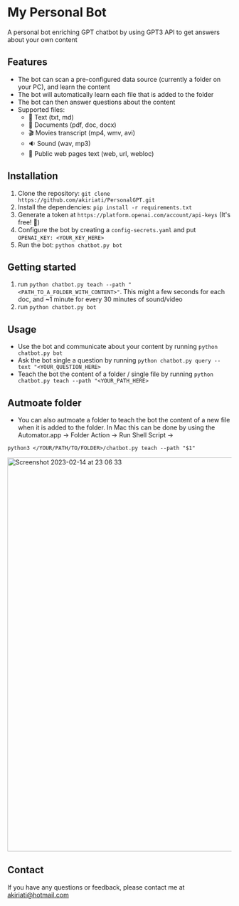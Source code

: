 # My Personal Bot

A personal bot enriching GPT chatbot by using GPT3 API to get answers about your own content

## Features
- The bot can scan a pre-configured data source (currently a folder on your PC), and learn the content
- The bot will automatically learn each file that is added to the folder 
- The bot can then answer questions about the content
- Supported files:
  - 📜 Text (txt, md)
  - 📄 Documents (pdf, doc, docx)
  - 🎬 Movies transcript (mp4, wmv, avi) 
  - 🔉 Sound (wav, mp3)
  - 🔗 Public web pages text (web, url, webloc)

## Installation
1. Clone the repository: `git clone https://github.com/akiriati/PersonalGPT.git`
2. Install the dependencies: `pip install -r requirements.txt`
3. Generate a token at `https://platform.openai.com/account/api-keys` (It's free! 💸)
4. Configure the bot by creating a `config-secrets.yaml` and put `OPENAI_KEY: <YOUR_KEY_HERE>`
5. Run the bot: `python chatbot.py bot`

## Getting started 
1. run `python chatbot.py teach --path "<PATH_TO_A_FOLDER_WITH_CONTENT>"`. This might a few seconds for each doc, and ~1 minute for every 30 minutes of sound/video 
2. run `python chatbot.py bot`

## Usage
- Use the bot and communicate about your content by running `python chatbot.py bot`
- Ask the bot single a question by running `python chatbot.py query --text "<YOUR_QUESTION_HERE>`
- Teach the bot the content of a folder / single file by running `python chatbot.py teach --path "<YOUR_PATH_HERE>`

## Autmoate folder
- You can also autmoate a folder to teach the bot the content of a new file when it is added to the folder. In Mac this can be done by using the Automator.app -> Folder Action -> Run Shell Script -> 
```
python3 </YOUR/PATH/TO/FOLDER>/chatbot.py teach --path "$1"
```

<img width="885" alt="Screenshot 2023-02-14 at 23 06 33" src="https://user-images.githubusercontent.com/10947653/218863170-cd6d2049-ac6c-438a-b394-32e4d29c585a.png">




## Contact
If you have any questions or feedback, please contact me at akiriati@hotmail.com
